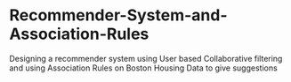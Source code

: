 # Recommender-System-and-Association-Rules
Designing a recommender system using User based Collaborative filtering and using Association Rules on Boston Housing Data to give suggestions
